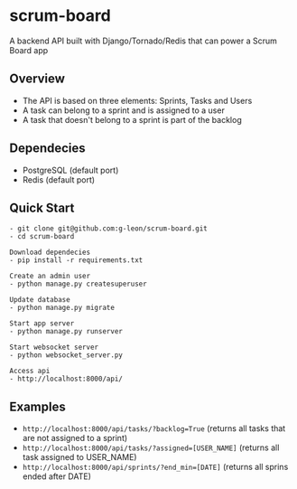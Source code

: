 # scrum-board
A backend API built with Django/Tornado/Redis that can power a Scrum Board app

## Overview 
- The API is based on three elements: Sprints, Tasks and Users
- A task can belong to a sprint and is assigned to a user
- A task that doesn't belong to a sprint is part of the backlog

## Dependecies
- PostgreSQL (default port)
- Redis (default port)

## Quick Start
```
- git clone git@github.com:g-leon/scrum-board.git
- cd scrum-board

Download dependecies
- pip install -r requirements.txt

Create an admin user
- python manage.py createsuperuser

Update database
- python manage.py migrate

Start app server
- python manage.py runserver

Start websocket server
- python websocket_server.py

Access api 
- http://localhost:8000/api/
```

## Examples
- `http://localhost:8000/api/tasks/?backlog=True` (returns all tasks that are not assigned to a sprint)
- `http://localhost:8000/api/tasks/?assigned=[USER_NAME]` (returns all task assigned to USER_NAME)
- `http://localhost:8000/api/sprints/?end_min=[DATE]` (returns all sprins ended after DATE) 

